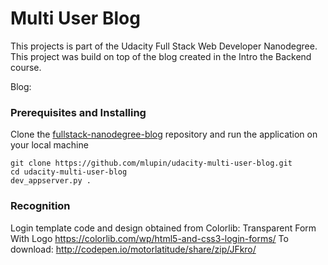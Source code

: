 # Multi User Blog

This projects is part of the Udacity Full Stack Web Developer Nanodegree. This project was build on top of the blog created in the Intro the Backend course.

Blog: 

### Prerequisites and Installing
Clone the [fullstack-nanodegree-blog](https://github.com/mlupin/udacity-multi-user-blog) repository and run the application on your local machine
  ```
  git clone https://github.com/mlupin/udacity-multi-user-blog.git
  cd udacity-multi-user-blog
  dev_appserver.py .
  ```

 ### Recognition
Login template code and design obtained from Colorlib: Transparent Form With Logo
https://colorlib.com/wp/html5-and-css3-login-forms/
To download: http://codepen.io/motorlatitude/share/zip/JFkro/
